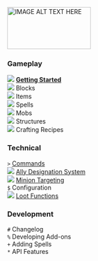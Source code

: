 [<img src="https://i.imgur.com/eR7O3qX.png" 
alt="IMAGE ALT TEXT HERE" width="192" height="96" />](https://github.com/Electroblob77/Wizardry/wiki)
### Gameplay
![](https://github.com/Electroblob77/Wizardry/blob/1.12.2/src/main/resources/assets/ebwizardry/textures/items/wizard_handbook.png) [**Getting Started**](https://github.com/Electroblob77/Wizardry/wiki/Getting-Started)  
![](https://github.com/Electroblob77/Wizardry/blob/1.12.2/src/main/resources/assets/ebwizardry/textures/items/transportation_stone.png) Blocks  
![](https://github.com/Electroblob77/Wizardry/blob/1.12.2/src/main/resources/assets/ebwizardry/textures/items/wand_master.png) Items  
![](https://github.com/Electroblob77/Wizardry/blob/1.12.2/src/main/resources/assets/ebwizardry/textures/items/spell_book.png) Spells  
![](https://github.com/Electroblob77/Wizardry/blob/1.12.2/src/main/resources/assets/ebwizardry/textures/items/wizard_hat.png) Mobs  
![](https://github.com/Electroblob77/Wizardry/blob/1.12.2/src/main/resources/assets/ebwizardry/textures/items/wizard_boots_sorcery.png) Structures  
![](https://github.com/Electroblob77/Wizardry/blob/1.12.2/src/main/resources/assets/ebwizardry/textures/items/scroll.png) Crafting Recipes  
### Technical
`>` [Commands](https://github.com/Electroblob77/Wizardry/wiki/Commands)  
![](https://github.com/Electroblob77/Wizardry/blob/1.12.2/src/main/resources/assets/ebwizardry/textures/entity/pointer.png) [Ally Designation System](https://github.com/Electroblob77/Wizardry/wiki/Ally-Designation-System)  
![](https://github.com/Electroblob77/Wizardry/blob/1.12.2/src/main/resources/assets/ebwizardry/textures/entity/target_pointer.png) 
[Minion Targeting](https://github.com/Electroblob77/Wizardry/wiki/Minion-Targeting)  
`$` Configuration  
![](https://github.com/Electroblob77/Wizardry/blob/1.12.2/src/main/resources/assets/ebwizardry/textures/items/identification_scroll.png) [Loot Functions](https://github.com/Electroblob77/Wizardry/wiki/Loot-Functions)  
### Development
`#` Changelog  
`%` Developing Add-ons  
`+` Adding Spells  
`*` API Features